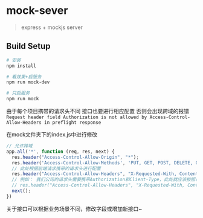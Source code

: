 # mock-sever

> express + mockjs server

## Build Setup

``` bash
# 安装
npm install

# 看效果+启服务
npm run mock-dev

# 只启服务
npm run mock

```
由于每个项目携带的请求头不同 接口也要进行相应配置 否则会出现跨域的报错
`Request header field Authorization is not allowed by Access-Control-Allow-Headers in preflight response`

在mock文件夹下的index.js中进行修改

```javascript
// 允许跨域
app.all('*', function (req, res, next) {
  res.header("Access-Control-Allow-Origin", "*");
  res.header('Access-Control-Allow-Methods', 'PUT, GET, POST, DELETE, OPTIONS');
  // 此处根据前端请求携带的请求头进行配置 
  res.header("Access-Control-Allow-Headers", "X-Requested-With, Content-Type");
  // 例如： 我们公司的请求头需要携带Authorization和Client-Type，此处就应该按照以下进行配置
  // res.header("Access-Control-Allow-Headers", "X-Requested-With, Content-Type, Authorization, Client-Type");
  next();
})
```

关于接口可以根据业务场景不同，修改字段或增加新接口~